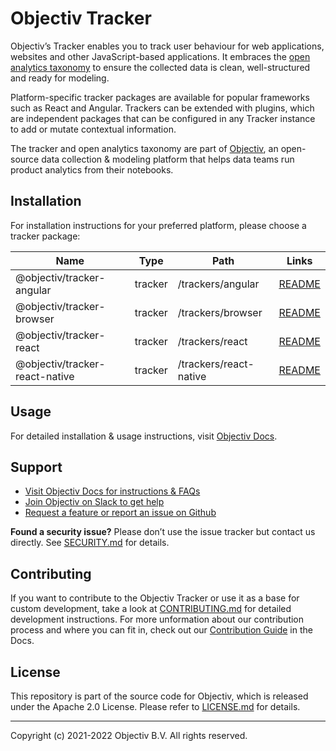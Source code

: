 # Objectiv Tracker

Objectiv’s Tracker enables you to track user behaviour for web applications, websites and other JavaScript-based applications. It embraces the [open analytics taxonomy](https://objectiv.io/docs/taxonomy/) to ensure the collected data is clean, well-structured and ready for modeling.

Platform-specific tracker packages are available for popular frameworks such as React and Angular. Trackers can be extended with plugins, which are independent packages that can be configured in any Tracker instance to add or mutate contextual information.

The tracker and open analytics taxonomy are part of [Objectiv](https://www.objectiv.io), an open-source data collection & modeling platform that helps data teams run product analytics from their notebooks. 

## Installation

For installation instructions for your preferred platform, please choose a tracker package:

| Name                           | Type    | Path                   | Links                                              |
|--------------------------------|---------|------------------------|----------------------------------------------------|
| @objectiv/tracker-angular      | tracker | /trackers/angular      | [README](/tracker/trackers/angular/README.md)      |
| @objectiv/tracker-browser      | tracker | /trackers/browser      | [README](/tracker/trackers/browser/README.md)      |
| @objectiv/tracker-react        | tracker | /trackers/react        | [README](/tracker/trackers/react/README.md)        |
| @objectiv/tracker-react-native | tracker | /trackers/react-native | [README](/tracker/trackers/react-native/README.md) |

## Usage

For detailed installation & usage instructions, visit [Objectiv Docs](https://www.objectiv.io/docs/tracking).

## Support
* [Visit Objectiv Docs for instructions & FAQs](https://objectiv.io/docs/)
* [Join Objectiv on Slack to get help](https://objectiv.io/join-slack/)
* [Request a feature or report an issue on Github](https://github.com/objectiv/objectiv-analytics)

**Found a security issue?**
Please don’t use the issue tracker but contact us directly. See [SECURITY.md](../SECURITY.md) for details.

## Contributing

If you want to contribute to the Objectiv Tracker or use it as a base for custom development, take a look at [CONTRIBUTING.md](CONTRIBUTING.md) for detailed development instructions. For more unformation about our contribution process and where you can fit in, check out our [Contribution Guide](https://objectiv.io/docs/home/the-project/contribute) in the Docs.

## License

This repository is part of the source code for Objectiv, which is released under the Apache 2.0 License. Please refer to [LICENSE.md](../LICENSE.md) for details.

---

Copyright (c) 2021-2022 Objectiv B.V. All rights reserved.